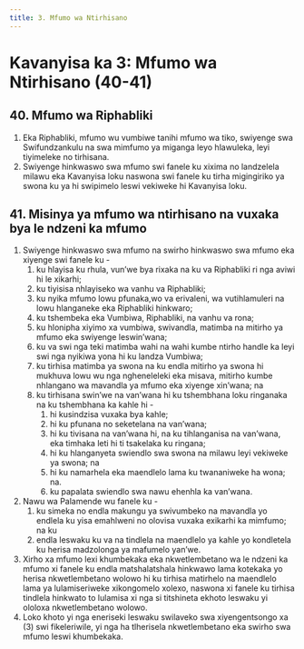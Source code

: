 ```yaml
---
title: 3. Mfumo wa Ntirhisano
---
```


# Kavanyisa ka 3: Mfumo wa Ntirhisano (40-41)

## 40. Mfumo wa Riphabliki

1.	Eka Riphabliki, mfumo wu vumbiwe tanihi mfumo wa tiko, swiyenge swa Swifundzankulu na swa mimfumo ya miganga leyo hlawuleka, leyi tiyimeleke no tirhisana.
2.	Swiyenge hinkwaswo swa mfumo swi fanele ku xixima no landzelela milawu eka Kavanyisa loku naswona swi fanele ku tirha migingiriko ya swona ku ya hi swipimelo leswi vekiweke hi Kavanyisa loku.

## 41. Misinya ya mfumo wa ntirhisano na vuxaka bya le ndzeni ka mfumo

1.	Swiyenge hinkwaswo swa mfumo na swirho hinkwaswo swa mfumo eka xiyenge swi fanele ku -
	1.	ku hlayisa ku rhula, vun’we bya rixaka na ku va Riphabliki ri nga aviwi hi le xikarhi;
	1.	ku tiyisisa nhlayiseko wa vanhu va Riphabliki;
	1.	ku nyika mfumo lowu pfunaka,wo va erivaleni, wa vutihlamuleri na lowu hlanganeke eka Riphabliki hinkwaro;
	1.	ku tshembeka eka Vumbiwa, Riphabliki, na vanhu va rona;
	1.	ku hlonipha xiyimo xa vumbiwa, swivandla, matimba na mitirho ya mfumo eka swiyenge leswin’wana;
	1.	ku va swi nga teki matimba wahi na wahi kumbe ntirho handle ka leyi swi nga nyikiwa yona hi ku landza Vumbiwa;
	1.	ku tirhisa matimba ya swona na ku endla mitirho ya swona hi mukhuva lowu wu nga ngheneleleki eka misava, mitirho kumbe nhlangano wa mavandla ya mfumo eka xiyenge xin’wana; na
	1.	ku tirhisana swin’we na van’wana hi ku tshembhana loku ringanaka na ku tshembhana ka kahle hi -
		1.	hi kusindzisa vuxaka bya kahle;
		1.	hi ku pfunana no seketelana na van’wana;
		1.	hi ku tivisana na van’wana hi, na ku tihlanganisa na van’wana, eka timhaka leti hi ti tsakelaka ku ringana;
		1.	hi ku hlanganyeta swiendlo swa swona na milawu leyi vekiweke ya swona; na
		1.	hi ku namarhela eka maendlelo lama ku twananiweke ha wona; na.
		1.	ku papalata swiendlo swa nawu ehenhla ka van’wana.
2.	Nawu wa Palamende wu fanele ku -
	1.	ku simeka no endla makungu ya swivumbeko na mavandla yo endlela ku yisa emahlweni no olovisa vuxaka exikarhi ka mimfumo; na ku
	1.	endla leswaku ku va na tindlela na maendlelo ya kahle yo kondletela ku herisa madzolonga ya mafumelo yan’we.
3.	Xirho xa mfumo lexi khumbekaka eka nkwetlembetano wa le ndzeni ka mfumo xi fanele ku endla matshalatshala hinkwawo lama kotekaka yo herisa nkwetlembetano wolowo hi ku tirhisa matirhelo na maendlelo lama ya lulamiseriweke xikongomelo xolexo, naswona xi fanele ku tirhisa tindlela hinkwato to lulamisa xi nga si titshineta ekhoto leswaku yi ololoxa nkwetlembetano wolowo.
4.	Loko khoto yi nga eneriseki leswaku swilaveko swa xiyengentsongo xa (3) swi fikeleriwile, yi nga ha tlherisela nkwetlembetano eka swirho swa mfumo leswi khumbekaka.